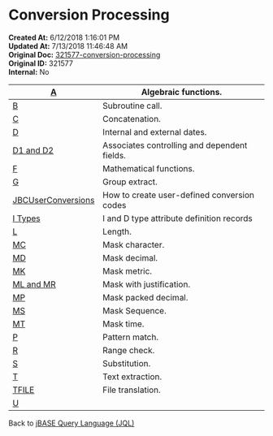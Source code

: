 # Conversion Processing

**Created At:** 6/12/2018 1:16:01 PM  
**Updated At:** 7/13/2018 11:46:48 AM  
**Original Doc:** [321577-conversion-processing](https://docs.jbase.com/46351-conversion-processing/321577-conversion-processing)  
**Original ID:** 321577  
**Internal:** No  



| [A](./../a-correlatives) | Algebraic functions. |
| --- | --- |
| [B](./../b-conversion) | Subroutine call. |
| [C](./../c-conversion) | Concatenation. |
| [D](./../d-conversion) | Internal and external dates. |
| [D1 and D2](./../d1-d2-conversion) | Associates controlling and dependent fields. |
| [F](./../f-correlatives) | Mathematical functions. |
| [G](./../g-conversion) | Group extract. |
| [JBCUserConversions](./../jbcuserconversions) | How to create user-defined conversion codes |
| [I Types](./../i-types) | I and D type attribute definition records |
| [L](./../l-conversion) | Length. |
| [MC](./../mc--conversion) | Mask character. |
| [MD](./../md-conversion) | Mask decimal. |
| [MK](./../mk-conversion) | Mask metric. |
| [ML and MR](./../ml&mr-conversions)<br> | Mask with justification. |
| [MP](./../mp-conversion) | Mask packed decimal. |
| [MS](./../ms-conversion) | Mask Sequence. |
| [MT](./../mt-conversion) | Mask time. |
| [P](./../p-conversion)<br> | Pattern match. |
| [R](https://static.zumasys.com/jbase/r99/knowledgebase/manuals/3.0/30manpages/man/jql2_CONVERSION.R.htm) | Range check. |
| [S](./../s-conversion) | Substitution. |
| [T](./../t-conversion) | Text extraction. |
| [TFILE](./../tfile-conversion) | File translation. |
| [U](./../u-conversion)<br> | <br> |




Back to [jBASE Query Language (JQL)](jbase-query-language-jql-)
